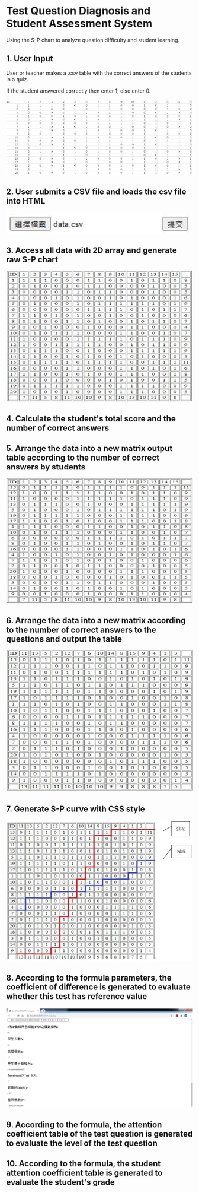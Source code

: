 # Test Question Diagnosis and Student Assessment System
Using  the S-P chart to analyze question difficulty and student learning.

## 1. User Input

User or teacher makes a .csv table with the correct answers of the students in a quiz.

If the student answered correctly then enter 1, else enter 0.

![image](https://github.com/ycchiu0703/Test-Question-Diagnosis-and-Student-Assessment-System/blob/main/image/csv_sample.jpg)

## 2. User submits a CSV file and loads the csv file into HTML

![image](https://github.com/ycchiu0703/Test-Question-Diagnosis-and-Student-Assessment-System/blob/main/image/SubmitData.jpg)

## 3. Access all data with 2D array and generate raw S-P chart

![image](https://github.com/ycchiu0703/Test-Question-Diagnosis-and-Student-Assessment-System/blob/main/image/OriginalS-PForm.jpg)

## 4. Calculate the student's total score and the number of correct answers

## 5. Arrange the data into a new matrix output table according to the number of correct answers by students

![image](https://github.com/ycchiu0703/Test-Question-Diagnosis-and-Student-Assessment-System/blob/main/image/CorrectAnsbyStudents.jpg)

## 6. Arrange the data into a new matrix according to the number of correct answers to the questions and output the table

![image](https://github.com/ycchiu0703/Test-Question-Diagnosis-and-Student-Assessment-System/blob/main/image/NumofCorrectAnswers.jpg)

## 7. Generate S-P curve with CSS style

![image](https://github.com/ycchiu0703/Test-Question-Diagnosis-and-Student-Assessment-System/blob/main/image/S-PChart.jpg)

## 8. According to the formula parameters, the coefficient of difference is generated to evaluate whether this test has reference value

![image](https://github.com/ycchiu0703/Test-Question-Diagnosis-and-Student-Assessment-System/blob/main/image/GenerateCoeofDiff.jpg)

## 9. According to the formula, the attention coefficient table of the test question is generated to evaluate the level of the test question

## 10. According to the formula, the student attention coefficient table is generated to evaluate the student's grade
